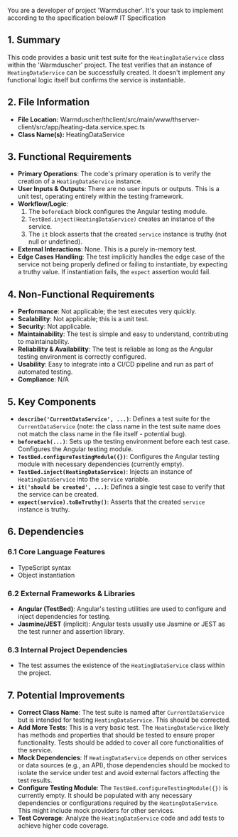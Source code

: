 You are a developer of project 'Warmduscher'. It's your task to implement according to the specification below# IT Specification

## 1. Summary
This code provides a basic unit test suite for the `HeatingDataService` class within the 'Warmduscher' project. The test verifies that an instance of `HeatingDataService` can be successfully created.  It doesn't implement any functional logic itself but confirms the service is instantiable.

## 2. File Information
- **File Location:** Warmduscher/thclient/src/main/www/thserver-client/src/app/heating-data.service.spec.ts
- **Class Name(s):** HeatingDataService

## 3. Functional Requirements
- **Primary Operations**:  The code's primary operation is to verify the creation of a `HeatingDataService` instance.
- **User Inputs & Outputs**: There are no user inputs or outputs. This is a unit test, operating entirely within the testing framework.
- **Workflow/Logic**: 
    1. The `beforeEach` block configures the Angular testing module.
    2. `TestBed.inject(HeatingDataService)` creates an instance of the service.
    3. The `it` block asserts that the created `service` instance is truthy (not null or undefined).
- **External Interactions**: None. This is a purely in-memory test.
- **Edge Cases Handling**: The test implicitly handles the edge case of the service not being properly defined or failing to instantiate, by expecting a truthy value.  If instantiation fails, the `expect` assertion would fail.

## 4. Non-Functional Requirements
- **Performance**: Not applicable; the test executes very quickly.
- **Scalability**: Not applicable; this is a unit test.
- **Security**: Not applicable.
- **Maintainability**: The test is simple and easy to understand, contributing to maintainability.
- **Reliability & Availability**:  The test is reliable as long as the Angular testing environment is correctly configured.
- **Usability**:  Easy to integrate into a CI/CD pipeline and run as part of automated testing.
- **Compliance**: N/A

## 5. Key Components
- **`describe('CurrentDataService', ...)`**:  Defines a test suite for the `CurrentDataService` (note: the class name in the test suite name does not match the class name in the file itself - potential bug).
- **`beforeEach(...)`**: Sets up the testing environment before each test case. Configures the Angular testing module.
- **`TestBed.configureTestingModule({})`**: Configures the Angular testing module with necessary dependencies (currently empty).
- **`TestBed.inject(HeatingDataService)`**:  Injects an instance of `HeatingDataService` into the `service` variable.
- **`it('should be created', ...)`**: Defines a single test case to verify that the service can be created.
- **`expect(service).toBeTruthy()`**: Asserts that the created `service` instance is truthy.

## 6. Dependencies

### 6.1 Core Language Features
- TypeScript syntax
- Object instantiation

### 6.2 External Frameworks & Libraries
- **Angular (TestBed)**: Angular's testing utilities are used to configure and inject dependencies for testing.
- **Jasmine/JEST** (implicit): Angular tests usually use Jasmine or JEST as the test runner and assertion library.

### 6.3 Internal Project Dependencies
- The test assumes the existence of the `HeatingDataService` class within the project.

## 7. Potential Improvements
- **Correct Class Name**: The test suite is named after `CurrentDataService` but is intended for testing `HeatingDataService`.  This should be corrected.
- **Add More Tests**:  This is a very basic test. The `HeatingDataService` likely has methods and properties that should be tested to ensure proper functionality.  Tests should be added to cover all core functionalities of the service.
- **Mock Dependencies**: If `HeatingDataService` depends on other services or data sources (e.g., an API), those dependencies should be mocked to isolate the service under test and avoid external factors affecting the test results.
- **Configure Testing Module**: The `TestBed.configureTestingModule({})` is currently empty. It should be populated with any necessary dependencies or configurations required by the `HeatingDataService`. This might include mock providers for other services.
- **Test Coverage**: Analyze the `HeatingDataService` code and add tests to achieve higher code coverage.